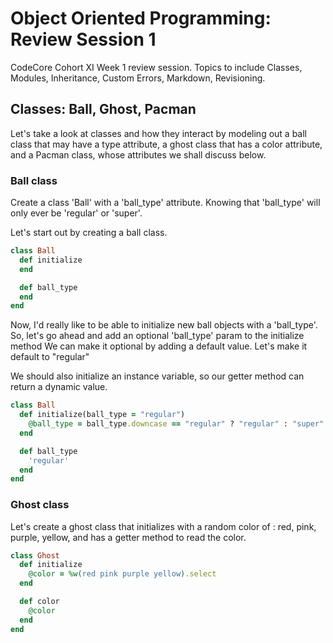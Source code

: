 # Object Oriented Programming: Review Session 1
CodeCore Cohort XI Week 1 review session. Topics to include Classes,
Modules, Inheritance, Custom Errors, Markdown, Revisioning.

## Classes: Ball, Ghost, Pacman
Let's take a look at classes and how they interact by modeling out a ball class
that may have a type attribute, a ghost class that has a color attribute, and a
Pacman class, whose attributes we shall discuss below.

### Ball class
Create a class 'Ball' with a 'ball_type' attribute. Knowing that
'ball_type' will only ever be 'regular' or 'super'.

Let's start out by creating a ball class.

```ruby
class Ball
  def initialize
  end

  def ball_type
  end
end
```

Now, I'd really like to be able to initialize new ball objects with a 'ball_type'.
So, let's go ahead and add an optional 'ball_type' param to the initialize method
We can make it optional by adding a default value. Let's make it default to "regular"

We should also initialize an instance variable, so our getter method can return a
dynamic value.

```ruby
class Ball
  def initialize(ball_type = "regular")
    @ball_type = ball_type.downcase == "regular" ? "regular" : "super"
  end

  def ball_type
    'regular'
  end
end
```

### Ghost class
Let's create a ghost class that initializes with a random color of :
red, pink, purple, yellow, and has a getter method to read the color.

```ruby
class Ghost
  def initialize
    @color = %w(red pink purple yellow).select
  end

  def color
    @color
  end
end
```
